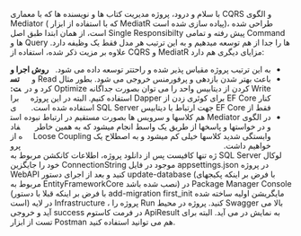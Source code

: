 با سلام و درود،
پروژه مدیریت کتاب ها و نویسنده ها که با معماری CQRS و الگوی Mediator ( که با استفاده از ابزار MediatR پیاده سازی شده است)، طراحی شده است، از همان ابتدا طبق اصل Single Responsibilty پیش رفته و تمامی Command ها و Query ها را جدا از هم توسعه میدهیم و به این ترتیب هر مدل فقط یک وظیفه دارد.
علاوه بر مزیت ذکر شده، استفاده از CQRS و MediatR مزایای دیگری هم دارد:
<ul dir="rtl" style="text-align:right;">
<li dir="rtl" style="float:right;">
  به این ترتیب پروژه مقیاس پذیر شده و راحتتر توسعه داده می شود.
</li>
<li dir="rtl" style="float:right;">
  باعث بهتر شدن بازدهی و پرفورمنس خروجی می شود. بطور مثال Read و Write کردن از دیتابیس واحد را می توان بصورت جداگانه Optimize کرد و در کنار EF Core برای کوئری زدن از Dapper استفاده کنیم. البته در این پروژه فقط از EF Core جهت ارتباط با دیتابیس SQL Server استفاده شده است.
</li>
<li dir="rtl" style="float:right;">
  در الگوی Mediator هم کلاسها و سرویس ها بصورت مستقیم در ارتباط نبوده و در خواستها و پاسخها از طریق یک واسط انجام میشود که به همین خاطر وابستگی شدید کلاسها خیلی کم میشود و به اصطلاح یک Loose Coupling خواهیم داشت.
</li>
</ul>

<b>روش اجرا و تست:</b>
برای استفاده از پروژه تنها کافیست پس از دانلود پروژه، اطلاعات کانکشن مربوط به SQL Server لوکال خود را جایگزین ConnectionString موجود در فایل appsettings.json در پروژه WebAPI کنید و بعد از اجرای دستور update-database (با فرض بر اینکه پکیجهای مربوط به EntityFrameworkCore نصب شده باشد) در Package Manager Console (با فرض بر اینکه قبلا با دستور add-migration first_init مایگریشن اولیه ساخته شده است) در لایه Infrastructure ، پروژه را Run کنید. پروژه در محیط Swagger بالا می آید و خروجی success در فرمت کاستوم ApiResult به نمایش در می آید. البته برای تست از ابزار Postman هم می توانید استفاده کنید.
